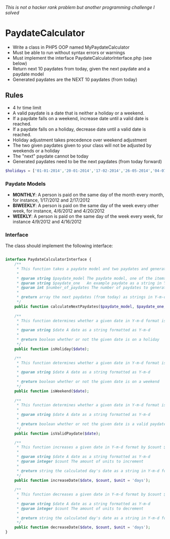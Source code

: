 *This is not a hacker rank problem but another programming challenge I solved*

# PaydateCalculator

- Write a class in PHP5 OOP named MyPaydateCalculator
- Must be able to run without syntax errors or warnings
- Must implement the interface PaydateCalculatorInterface.php (see below) 
- Return next 10 paydates from today, given the next paydate and a paydate model
- Generated paydates are the NEXT 10 paydates (from today) 

## Rules

- 4 hr time limit
- A valid paydate is a date that is neither a holiday or a weekend.
- If a paydate falls on a weekend, increase date until a valid date is reached.
- If a paydate falls on a holiday, decrease date until a valid date is reached.
- Holiday adjustment takes precedence over weekend adjustment
- The two given paydates given to your class will not be adjusted by weekends or a holiday
- The "next" paydate cannot be today
- Generated paydates need to be the next paydates (from today forward)

~~~php
$holidays = ['01-01-2014','20-01-2014','17-02-2014','26-05-2014','04-07-2014','01-09-2014','13-10-2014','11-11-2014','27-11-2014','25-12-2014','01-01-2015','19-01-2015','16-02-2015','25-05-2015','03-07-2015','07-09-2015','12-10-2015','11-11-2015','26-11-2015','25-12-2015'];
~~~ 

### Paydate Models

- **MONTHLY**: A person is paid on the same day of the month every month, for instance, 1/17/2012 and 2/17/2012
- **BIWEEKLY**: A person is paid on the same day of the week every other week, for instance, 4/6/2012 and  4/20/2012
- **WEEKLY**: A person is paid on the same day of the week every week, for instance 4/9/2012 and 4/16/2012

### Interface

The class should implement the following interface:

~~~php

interface PaydateCalculatorInterface {
    /**
     * This function takes a paydate model and two paydates and generates the next $number_of_paydates paydates. 
     *
     * @param string $paydate_model The paydate model, one of the items in the spec
     * @param string $paydate_one   An example paydate as a string in Y-m-d format, different from the second
     * @param int $number_of_paydates The number of paydates to generate
     *
     * @return array the next paydates (from today) as strings in Y-m-d format
     */
    public function calculateNextPaydates($paydate_model, $paydate_one, $number_of_paydates);
    
    /**
     * This function determines whether a given date in Y-m-d format is a holiday.
     *
     * @param string $date A date as a string formatted as Y-m-d
     *
     * @return boolean whether or not the given date is on a holiday
     */
    public function isHoliday($date);

    /**
     * This function determines whether a given date in Y-m-d format is on a weekend.
     *
     * @param string $date A date as a string formatted as Y-m-d
     *
     * @return boolean whether or not the given date is on a weekend
     */
    public function isWeekend($date);
 
    /**
     * This function determines whether a given date in Y-m-d format is a valid paydate according to specification rules.
     *
     * @param string $date A date as a string formatted as Y-m-d
     *
     * @return boolean whether or not the given date is a valid paydate
     */
    public function isValidPaydate($date);

    /**
     * This function increases a given date in Y-m-d format by $count $units
     *
     * @param string $date A date as a string formatted as Y-m-d
     * @param integer $count The amount of units to increment
     *
     * @return string the calculated day's date as a string in Y-m-d format
     */
    public function increaseDate($date, $count, $unit = 'days');
 
    /**
     * This function decreases a given date in Y-m-d format by $count $units
     *
     * @param string $date A date as a string formatted as Y-m-d
     * @param integer $count The amount of units to decrement
     *
     * @return string the calculated day's date as a string in Y-m-d format
     */
    public function decreaseDate($date, $count, $unit = 'days');
}

~~~
